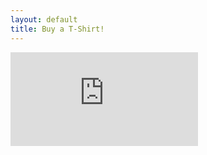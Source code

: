 ```yaml
---
layout: default
title: Buy a T-Shirt!
---
```


<iframe src="https://docs.google.com/forms/d/1kPs3eK-KZ7h3rKqGwxaitnNHlLxD6aZ8Ov6c_qhbM0s/viewform?embedded=true" class="fullpage" frameborder="0" marginheight="0" marginwidth="0">Loading...</iframe>
